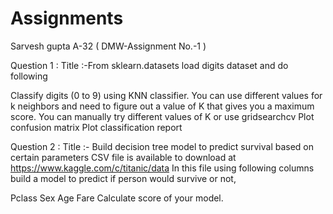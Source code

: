 # Assignments
Sarvesh gupta A-32 ( DMW-Assignment No.-1 )

Question 1 : Title :-From sklearn.datasets load digits dataset and do following

Classify digits (0 to 9) using KNN classifier. You can use different values for k neighbors and need to figure out a value of K that gives you a maximum score. You can manually try different values of K or use gridsearchcv
Plot confusion matrix
Plot classification report

Question 2 : Title :- Build decision tree model to predict survival based on certain parameters CSV file is available to download at  https://www.kaggle.com/c/titanic/data In this file using following columns build a model to predict if person would survive or not,

Pclass
Sex
Age
Fare
Calculate score of your model.
